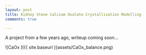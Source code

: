 ```yaml
---
layout: post
title: Kidney Stone Calcium Oxalate Crystallisation Modelling
comments: true

---
```


<p> A project from a few years ago, writeup coming soon...</p>
![CaOx ]({{ site.baseurl }}assets/CaOx_balance.png)


